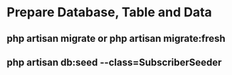 # Prepare Database, Table and Data
## php artisan migrate or php artisan migrate:fresh
## php artisan db:seed --class=SubscriberSeeder